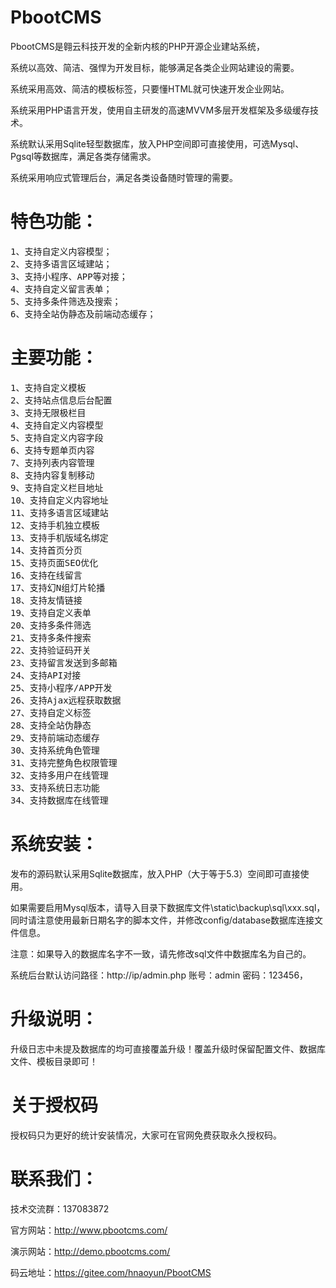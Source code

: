 # PbootCMS

PbootCMS是翱云科技开发的全新内核的PHP开源企业建站系统，

系统以高效、简洁、强悍为开发目标，能够满足各类企业网站建设的需要。

系统采用高效、简洁的模板标签，只要懂HTML就可快速开发企业网站。

系统采用PHP语言开发，使用自主研发的高速MVVM多层开发框架及多级缓存技术。

系统默认采用Sqlite轻型数据库，放入PHP空间即可直接使用，可选Mysql、Pgsql等数据库，满足各类存储需求。

系统采用响应式管理后台，满足各类设备随时管理的需要。


# 特色功能：
<pre>
1、支持自定义内容模型；
2、支持多语言区域建站；
3、支持小程序、APP等对接；
4、支持自定义留言表单；
5、支持多条件筛选及搜索；
6、支持全站伪静态及前端动态缓存；
</pre>


# 主要功能：
<pre>
1、支持自定义模板
2、支持站点信息后台配置
3、支持无限极栏目
4、支持自定义内容模型
5、支持自定义内容字段
6、支持专题单页内容
7、支持列表内容管理
8、支持内容复制移动
9、支持自定义栏目地址
10、支持自定义内容地址
11、支持多语言区域建站
12、支持手机独立模板
13、支持手机版域名绑定
14、支持首页分页
15、支持页面SEO优化
16、支持在线留言
17、支持幻N组灯片轮播
18、支持友情链接
19、支持自定义表单
20、支持多条件筛选
21、支持多条件搜索
22、支持验证码开关
23、支持留言发送到多邮箱
24、支持API对接
25、支持小程序/APP开发
26、支持Ajax远程获取数据
27、支持自定义标签
28、支持全站伪静态
29、支持前端动态缓存
30、支持系统角色管理
31、支持完整角色权限管理
32、支持多用户在线管理
33、支持系统日志功能
34、支持数据库在线管理
</pre>


# 系统安装：

发布的源码默认采用Sqlite数据库，放入PHP（大于等于5.3）空间即可直接使用。 

如果需要启用Mysql版本，请导入目录下数据库文件\static\backup\sql\xxx.sql，同时请注意使用最新日期名字的脚本文件，并修改config/database数据库连接文件信息。

注意：如果导入的数据库名字不一致，请先修改sql文件中数据库名为自己的。

系统后台默认访问路径：http://ip/admin.php   账号：admin   密码：123456，


# 升级说明：

升级日志中未提及数据库的均可直接覆盖升级！覆盖升级时保留配置文件、数据库文件、模板目录即可！

# 关于授权码
授权码只为更好的统计安装情况，大家可在官网免费获取永久授权码。



# 联系我们：

技术交流群：137083872

官方网站：http://www.pbootcms.com/

演示网站：http://demo.pbootcms.com/

码云地址：https://gitee.com/hnaoyun/PbootCMS 